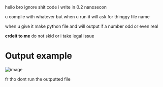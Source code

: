 hello bro ignore shit code i write in 0.2 nanosecon

u compile with whatever but when u run it will ask for thinggy file name

when u give it make python file and will output if a number odd or even real 

<strong>crdeit to me</strong> do not skid or i take legal issue

<h1> Output example </h1>

![image](https://user-images.githubusercontent.com/77388034/225456722-190a631c-8abd-4ba5-8d43-be09b82f0b89.png)


fr tho dont run the outputted file
